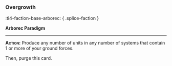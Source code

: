 ### **Overgrowth**
:ti4-faction-base-arborec:
{ .splice-faction }

**Arborec Paradigm**

---

<span style="font-variant:small-caps;">**Action:**</span> Produce any number of units in any number of systems that contain 1 or more of your ground forces.

Then, purge this card.
